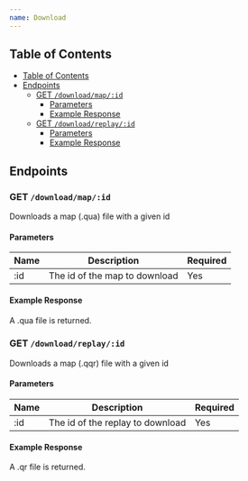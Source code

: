 ```yaml
---
name: Download
---
```


## Table of Contents

- [Table of Contents](#table-of-contents)
- [Endpoints](#endpoints)
    - [GET `/download/map/:id`](#get-%2Fleaderboard)
        - [Parameters](#parameters)
        - [Example Response](#example-response)
  - [GET `/download/replay/:id`](#get-%2Fleaderboard)
      - [Parameters](#parameters-1)
      - [Example Response](#example-response-1)

## Endpoints

### GET `/download/map/:id`

Downloads a map (.qua) file with a given id

#### Parameters

| Name | Description                   | Required |
|------|-------------------------------|----------|
| :id  | The id of the map to download | Yes      |

#### Example Response

A .qua file is returned.

### GET `/download/replay/:id`

Downloads a map (.qqr) file with a given id

#### Parameters

| Name | Description                      | Required |
|------|----------------------------------|----------|
| :id  | The id of the replay to download | Yes      |

#### Example Response

A .qr file is returned.
